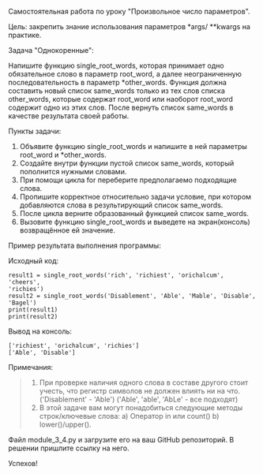 Самостоятельная работа по уроку "Произвольное число параметров".

Цель: закрепить знание использования параметров *args/ **kwargs на практике.

Задача "Однокоренные":

Напишите функцию single_root_words, которая принимает одно обязательное
слово в параметр root_word, а далее неограниченную последовательность в
параметр *other_words.
Функция должна составить новый список same_words только из тех слов
списка other_words, которые содержат root_word или наоборот
root_word содержит одно из этих слов. После вернуть список same_words в
качестве результата своей работы.

Пункты задачи:
1. Объявите функцию single_root_words и напишите в ней параметры
   root_word и *other_words.
2. Создайте внутри функции пустой список same_words, который
   пополнится нужными словами.
3. При помощи цикла for переберите предполагаемо подходящие слова.
4. Пропишите корректное относительно задачи условие, при котором
   добавляются слова в результирующий список same_words.
5. После цикла верните образованный функцией список same_words.
6. Вызовите функцию single_root_words и выведете на экран(консоль)
   возвращённое ей значение.

Пример результата выполнения программы:

Исходный код:
```
result1 = single_root_words('rich', 'richiest', 'orichalcum', 'cheers',
'richies')
result2 = single_root_words('Disablement', 'Able', 'Mable', 'Disable',
'Bagel')
print(result1)
print(result2)
```

Вывод на консоль:
```
['richiest', 'orichalcum', 'richies']
['Able', 'Disable']
```

Примечания:
> 1. При проверке наличия одного слова в составе другого стоит учесть,
   что регистр символов не должен влиять ни на что. ('Disablement' -
   'Able') ('Able', 'able', 'AbLe' - все подходят)
> 2. В этой задаче вам могут понадобиться следующие методы строк/ключевые слова:
>    а) Оператор in или count()
>    b) lower()/upper().

Файл module_3_4.py и загрузите его на ваш GitHub репозиторий. В решении
пришлите ссылку на него.

Успехов!

